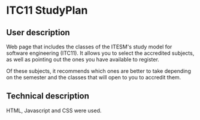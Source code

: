 # ITC11 StudyPlan

## User description

Web page that includes the classes of the ITESM's study model for software engineering (ITC11). It allows you to select the accredited subjects, as well as pointing out the ones you have available to register. 

Of these subjects, it recommends which ones are better to take depending on the semester and the classes that will open to you to accredit them.

## Technical description

HTML, Javascript and CSS were used.
